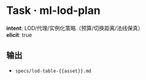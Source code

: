 # Task · ml-lod-plan

**intent**: LOD/代理/实例化策略（预算/切换距离/法线保真）  
**elicit**: true

## 输出

- `specs/lod-table-{{asset}}.md`

